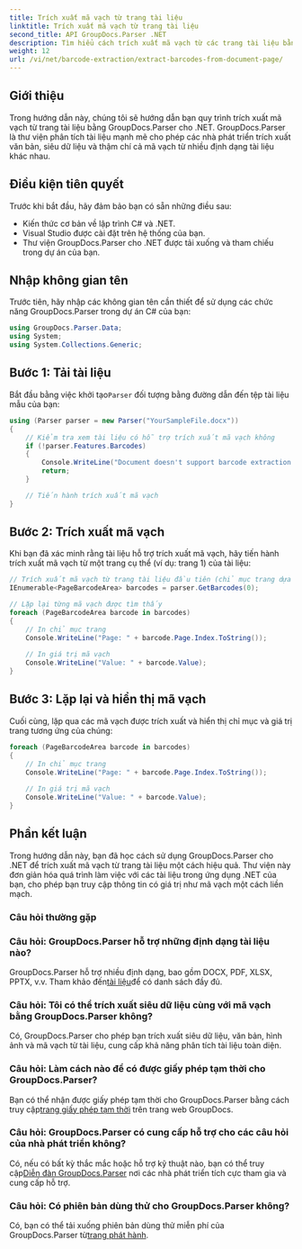 ```yaml
---
title: Trích xuất mã vạch từ trang tài liệu
linktitle: Trích xuất mã vạch từ trang tài liệu
second_title: API GroupDocs.Parser .NET
description: Tìm hiểu cách trích xuất mã vạch từ các trang tài liệu bằng GroupDocs.Parser cho .NET. Hướng dẫn này cung cấp hướng dẫn từng bước để trích xuất mã vạch.
weight: 12
url: /vi/net/barcode-extraction/extract-barcodes-from-document-page/
---
```

## Giới thiệu
Trong hướng dẫn này, chúng tôi sẽ hướng dẫn bạn quy trình trích xuất mã vạch từ trang tài liệu bằng GroupDocs.Parser cho .NET. GroupDocs.Parser là thư viện phân tích tài liệu mạnh mẽ cho phép các nhà phát triển trích xuất văn bản, siêu dữ liệu và thậm chí cả mã vạch từ nhiều định dạng tài liệu khác nhau.
## Điều kiện tiên quyết

Trước khi bắt đầu, hãy đảm bảo bạn có sẵn những điều sau:
- Kiến thức cơ bản về lập trình C# và .NET.
- Visual Studio được cài đặt trên hệ thống của bạn.
- Thư viện GroupDocs.Parser cho .NET được tải xuống và tham chiếu trong dự án của bạn.
## Nhập không gian tên
Trước tiên, hãy nhập các không gian tên cần thiết để sử dụng các chức năng GroupDocs.Parser trong dự án C# của bạn:

```csharp
using GroupDocs.Parser.Data;
using System;
using System.Collections.Generic;
```
## Bước 1: Tải tài liệu

 Bắt đầu bằng việc khởi tạo`Parser` đối tượng bằng đường dẫn đến tệp tài liệu mẫu của bạn:

```csharp
using (Parser parser = new Parser("YourSampleFile.docx"))
{
    // Kiểm tra xem tài liệu có hỗ trợ trích xuất mã vạch không
    if (!parser.Features.Barcodes)
    {
        Console.WriteLine("Document doesn't support barcode extraction.");
        return;
    }

    // Tiến hành trích xuất mã vạch
}
```
## Bước 2: Trích xuất mã vạch

Khi bạn đã xác minh rằng tài liệu hỗ trợ trích xuất mã vạch, hãy tiến hành trích xuất mã vạch từ một trang cụ thể (ví dụ: trang 1) của tài liệu:

```csharp
// Trích xuất mã vạch từ trang tài liệu đầu tiên (chỉ mục trang dựa trên 0)
IEnumerable<PageBarcodeArea> barcodes = parser.GetBarcodes(0);

// Lặp lại từng mã vạch được tìm thấy
foreach (PageBarcodeArea barcode in barcodes)
{
    // In chỉ mục trang
    Console.WriteLine("Page: " + barcode.Page.Index.ToString());
    
    // In giá trị mã vạch
    Console.WriteLine("Value: " + barcode.Value);
}
```
## Bước 3: Lặp lại và hiển thị mã vạch

Cuối cùng, lặp qua các mã vạch được trích xuất và hiển thị chỉ mục và giá trị trang tương ứng của chúng:

```csharp
foreach (PageBarcodeArea barcode in barcodes)
{
    // In chỉ mục trang
    Console.WriteLine("Page: " + barcode.Page.Index.ToString());
    
    // In giá trị mã vạch
    Console.WriteLine("Value: " + barcode.Value);
}
```
## Phần kết luận

Trong hướng dẫn này, bạn đã học cách sử dụng GroupDocs.Parser cho .NET để trích xuất mã vạch từ trang tài liệu một cách hiệu quả. Thư viện này đơn giản hóa quá trình làm việc với các tài liệu trong ứng dụng .NET của bạn, cho phép bạn truy cập thông tin có giá trị như mã vạch một cách liền mạch.

### Câu hỏi thường gặp

### Câu hỏi: GroupDocs.Parser hỗ trợ những định dạng tài liệu nào?
 GroupDocs.Parser hỗ trợ nhiều định dạng, bao gồm DOCX, PDF, XLSX, PPTX, v.v. Tham khảo đến[tài liệu](https://tutorials.groupdocs.com/parser/net/)để có danh sách đầy đủ.

### Câu hỏi: Tôi có thể trích xuất siêu dữ liệu cùng với mã vạch bằng GroupDocs.Parser không?
Có, GroupDocs.Parser cho phép bạn trích xuất siêu dữ liệu, văn bản, hình ảnh và mã vạch từ tài liệu, cung cấp khả năng phân tích tài liệu toàn diện.

### Câu hỏi: Làm cách nào để có được giấy phép tạm thời cho GroupDocs.Parser?
 Bạn có thể nhận được giấy phép tạm thời cho GroupDocs.Parser bằng cách truy cập[trang giấy phép tạm thời](https://purchase.groupdocs.com/temporary-license/) trên trang web GroupDocs.

### Câu hỏi: GroupDocs.Parser có cung cấp hỗ trợ cho các câu hỏi của nhà phát triển không?
 Có, nếu có bất kỳ thắc mắc hoặc hỗ trợ kỹ thuật nào, bạn có thể truy cập[Diễn đàn GroupDocs.Parser](https://forum.groupdocs.com/c/parser/17) nơi các nhà phát triển tích cực tham gia và cung cấp hỗ trợ.

### Câu hỏi: Có phiên bản dùng thử cho GroupDocs.Parser không?
 Có, bạn có thể tải xuống phiên bản dùng thử miễn phí của GroupDocs.Parser từ[trang phát hành](https://releases.groupdocs.com/).